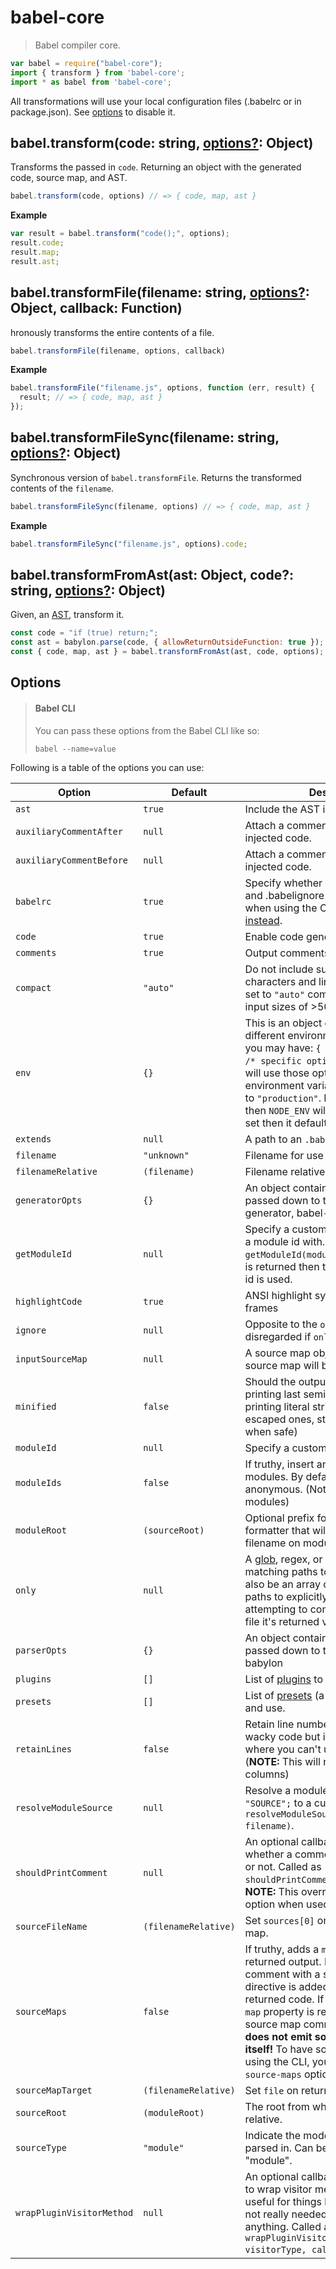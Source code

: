 # babel-core

> Babel compiler core.


```javascript
var babel = require("babel-core");
import { transform } from 'babel-core';
import * as babel from 'babel-core';
```

All transformations will use your local configuration files (.babelrc or in package.json). See [options](#options) to disable it.

## babel.transform(code: string, [options?](#options): Object)

Transforms the passed in `code`. Returning an object with the generated code,
source map, and AST.

```js
babel.transform(code, options) // => { code, map, ast }
```

**Example**

```js
var result = babel.transform("code();", options);
result.code;
result.map;
result.ast;
```

## babel.transformFile(filename: string, [options?](#options): Object, callback: Function)

 hronously transforms the entire contents of a file.

```js
babel.transformFile(filename, options, callback)
```

**Example**

```js
babel.transformFile("filename.js", options, function (err, result) {
  result; // => { code, map, ast }
});
```

## babel.transformFileSync(filename: string, [options?](#options): Object)

Synchronous version of `babel.transformFile`. Returns the transformed contents of
the `filename`.

```js
babel.transformFileSync(filename, options) // => { code, map, ast }
```

**Example**

```js
babel.transformFileSync("filename.js", options).code;
```

## babel.transformFromAst(ast: Object, code?: string, [options?](#options): Object)

Given, an [AST](https://astexplorer.net/), transform it.

```js
const code = "if (true) return;";
const ast = babylon.parse(code, { allowReturnOutsideFunction: true });
const { code, map, ast } = babel.transformFromAst(ast, code, options);
```

## Options

<blockquote class="babel-callout babel-callout-info">
  <h4>Babel CLI</h4>
  <p>
    You can pass these options from the Babel CLI like so:
  </p>
  <p>
    <code>babel --name<span class="o">=</span>value</code>
  </p>
</blockquote>

Following is a table of the options you can use:

| Option                   | Default              | Description                     |
| ------------------------ | -------------------- | ------------------------------- |
| `ast`                    | `true`               | Include the AST in the returned object |
| `auxiliaryCommentAfter`  | `null`               | Attach a comment after all non-user injected code. |
| `auxiliaryCommentBefore` | `null`               | Attach a comment before all non-user injected code. |
| `babelrc`                | `true`               | Specify whether or not to use .babelrc and .babelignore files. Not available when using the CLI, [use `--no-babelrc` instead](https://babeljs.io/docs/usage/cli/#babel-ignoring-babelrc). |
| `code`                   | `true`               | Enable code generation |
| `comments`               | `true`               | Output comments in generated output. |
| `compact`                | `"auto"`             | Do not include superfluous whitespace characters and line terminators. When set to `"auto"` compact is set to `true` on input sizes of >500KB. |
| `env`                    | `{}`                 | This is an object of keys that represent different environments. For example, you may have: `{ env: { production: { /* specific options */ } } }` which will use those options when the environment variable `BABEL_ENV` is set to `"production"`. If `BABEL_ENV` isn't set then `NODE_ENV` will be used, if it's not set then it defaults to `"development"` |
| `extends`                | `null`               | A path to an `.babelrc` file to extend |
| `filename`               | `"unknown"`          | Filename for use in errors etc. |
| `filenameRelative`       | `(filename)`         | Filename relative to `sourceRoot`. |
| `generatorOpts`          | `{}`                 | An object containing the options to be passed down to the babel code generator, babel-generator |
| `getModuleId`            | `null`               | Specify a custom callback to generate a module id with. Called as `getModuleId(moduleName)`. If falsy value is returned then the generated module id is used. |
| `highlightCode`          | `true`               | ANSI highlight syntax error code frames |
| `ignore`                 | `null`               | Opposite to the `only` option. `ignore` is disregarded if `only` is specified. |
| `inputSourceMap`         | `null`               | A source map object that the output source map will be based on. |
| `minified`               | `false`              | Should the output be minified (not printing last semicolons in blocks, printing literal string values instead of escaped ones, stripping `()` from `new` when safe) |
| `moduleId`               | `null`               | Specify a custom name for module ids. |
| `moduleIds`              | `false`              | If truthy, insert an explicit id for modules. By default, all modules are anonymous. (Not available for `common` modules) |
| `moduleRoot`             | `(sourceRoot)`       | Optional prefix for the AMD module formatter that will be prepend to the filename on module definitions. |
| `only`                   | `null`               | A [glob](https://github.com/isaacs/minimatch), regex, or mixed array of both, matching paths to **only** compile. Can also be an array of arrays containing paths to explicitly match. When attempting to compile a non-matching file it's returned verbatim. |
| `parserOpts`             | `{}`                 | An object containing the options to be passed down to the babel parser, babylon |
| `plugins`                | `[]`                 | List of [plugins](https://babeljs.io/docs/plugins/) to load and use. |
| `presets`                | `[]`                 | List of [presets](https://babeljs.io/docs/plugins/#presets) (a set of plugins) to load and use. |
| `retainLines`            | `false`              | Retain line numbers. This will lead to wacky code but is handy for scenarios where you can't use source maps. (**NOTE:** This will not retain the columns) |
| `resolveModuleSource`    | `null`               | Resolve a module source ie. `import "SOURCE";` to a custom value. Called as `resolveModuleSource(source, filename)`. |
| `shouldPrintComment`     | `null`               | An optional callback that controls whether a comment should be output or not. Called as `shouldPrintComment(commentContents)`. **NOTE:** This overrides the `comment` option when used. |
| `sourceFileName`         | `(filenameRelative)` | Set `sources[0]` on returned source map. |
| `sourceMaps`             | `false`              | If truthy, adds a `map` property to returned output. If set to `"inline"`, a comment with a sourceMappingURL directive is added to the bottom of the returned code. If set to `"both"` then a `map` property is returned as well as a source map comment appended. **This does not emit sourcemap files by itself!** To have sourcemaps emitted using the CLI, you must pass it the `--source-maps` option. |
| `sourceMapTarget`        | `(filenameRelative)` | Set `file` on returned source map. |
| `sourceRoot`             | `(moduleRoot)`       | The root from which all sources are relative. |
| `sourceType`             | `"module"`           | Indicate the mode the code should be parsed in. Can be either "script" or "module". |
| `wrapPluginVisitorMethod`| `null`               | An optional callback that can be used to wrap visitor methods. **NOTE:** This is useful for things like introspection, and not really needed for implementing anything. Called as `wrapPluginVisitorMethod(pluginAlias, visitorType, callback)`.
